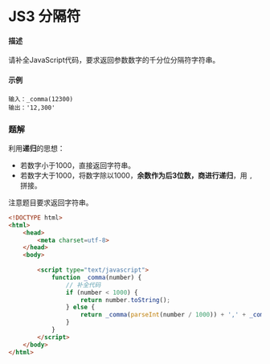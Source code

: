 # JS3 分隔符

#### 描述

请补全JavaScript代码，要求返回参数数字的千分位分隔符字符串。

#### 示例

```
输入：_comma(12300)
输出：'12,300'
```



### 题解

利用**递归**的思想：

- 若数字小于1000，直接返回字符串。
- 若数字大于1000，将数字除以1000，**余数作为后3位数，商进行递归**，用 `,` 拼接。

注意题目要求返回字符串。

```html
<!DOCTYPE html>
<html>
    <head>
        <meta charset=utf-8>
    </head>
    <body>
    	
        <script type="text/javascript">
            function _comma(number) {
                // 补全代码
                if (number < 1000) {
                    return number.toString();
                } else {
                    return _comma(parseInt(number / 1000)) + ',' + _comma(number % 1000);
                }
            }
        </script>
    </body>
</html>
```

